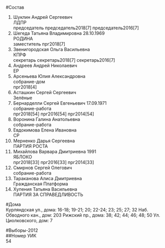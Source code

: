 #Состав  
1. Шуклин Андрей Сергеевич  
    ЛДПР  
    председатель председатель2018[7] председатель2016[7]  
2. Шегеда Татьяна Владимировна 28.10.1969  
    РОДИНА  
    заместитель прг2018[7]  
3. Звенигородская Ольга Васильевна  
    КПРФ  
    секретарь секретарь2018[7] секретарь2016[7]  
4. Андреев Андрей Николаевич  
    ЕР  
5. Арсеньева Юлия Александровна  
    собрание-дом  
    прг2018[4]  
6. Асташкин Сергей Сергеевич  
    Зелёные  
7. Бернарделли Сергей Евгеньевич 17.09.1971  
    собрание-работа  
    прг2018[54] прг2016[54] прг2014[54]  
8. Воронина Галина Анатольевна  
    собрание-работа  
9. Евдокимова Елена Ивановна  
    СР  
10. Мерненко Дарья Сергеевна  
    ПАРТИЯ РОСТА  
11. Михайлова Варвара Дмитриевна 1991  
    ЯБЛОКО  
    прг2018[33] прг2016[33] прг2014[33]  
12. Смирнов Сергей Олегович  
    собрание-работа  
13. Тараканова Алиса Дмитриевна  
    Гражданская Платформа  
14. Хупения Татьяна Васильевна  
    ПАРТИЯ ЗА СПРАВЕДЛИВОСТЬ  
  
#Дома  
Курляндская ул., дома: 16-18; 19-21; 20; 22-24; 23; 25; 27; 32 Наб. Обводного кан., дом: 203 Рижский пр., дома: 38; 42; 44; 46; 48; 50 Ул. Циолковского, дом: 7  
  
#Выборы-2012  
##Номер УИК  
54  
